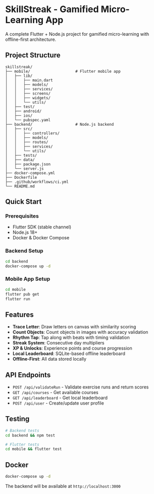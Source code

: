 # SkillStreak - Gamified Micro-Learning App

A complete Flutter + Node.js project for gamified micro-learning with offline-first architecture.

## Project Structure

```
skillstreak/
├── mobile/                    # Flutter mobile app
│   ├── lib/
│   │   ├── main.dart
│   │   ├── models/
│   │   ├── services/
│   │   ├── screens/
│   │   ├── widgets/
│   │   └── utils/
│   ├── test/
│   ├── android/
│   ├── ios/
│   └── pubspec.yaml
├── backend/                   # Node.js backend
│   ├── src/
│   │   ├── controllers/
│   │   ├── models/
│   │   ├── routes/
│   │   ├── services/
│   │   └── utils/
│   ├── tests/
│   ├── data/
│   ├── package.json
│   └── server.js
├── docker-compose.yml
├── Dockerfile
├── .github/workflows/ci.yml
└── README.md
```

## Quick Start

### Prerequisites
- Flutter SDK (stable channel)
- Node.js 18+
- Docker & Docker Compose

### Backend Setup
```bash
cd backend
docker-compose up -d
```

### Mobile App Setup
```bash
cd mobile
flutter pub get
flutter run
```

## Features

- **Trace Letter**: Draw letters on canvas with similarity scoring
- **Count Objects**: Count objects in images with accuracy validation
- **Rhythm Tap**: Tap along with beats with timing validation
- **Streak System**: Consecutive day multipliers
- **XP & Unlocks**: Experience points and course progression
- **Local Leaderboard**: SQLite-based offline leaderboard
- **Offline-First**: All data stored locally

## API Endpoints

- `POST /api/validateRun` - Validate exercise runs and return scores
- `GET /api/courses` - Get available courses
- `GET /api/leaderboard` - Get local leaderboard
- `POST /api/user` - Create/update user profile

## Testing

```bash
# Backend tests
cd backend && npm test

# Flutter tests
cd mobile && flutter test
```

## Docker

```bash
docker-compose up -d
```

The backend will be available at `http://localhost:3000`